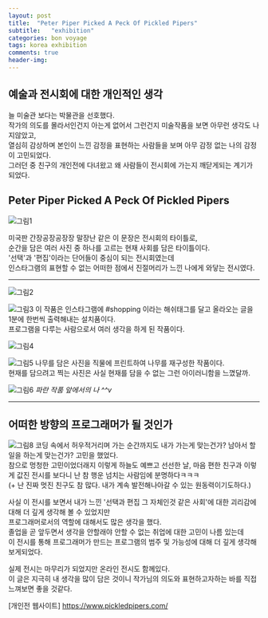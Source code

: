 ```yaml
---
layout: post
title:  "Peter Piper Picked A Peck Of Pickled Pipers"
subtitle:   "exhibition"
categories: bon voyage
tags: korea exhibition
comments: true
header-img: 
---
```



## 예술과 전시회에 대한 개인적인 생각
늘 미술관 보다는 박물관을 선호했다.  
작가의 의도를 몰라서인건지 아는게 없어서 그런건지 미술작품을 보면 아무런 생각도 나지않았고,  
열심히 감상하며 본인이 느낀 감정을 표현하는 사람들을 보며 아무 감정 없는 나의 감정이 고민되었다.  
그러던 중 친구의 개인전에 다녀왔고 왜 사람들이 전시회에 가는지 깨닫게되는 계기가 되었다.


## Peter Piper Picked A Peck Of Pickled Pipers

![그림1](https://ataraxiady.github.io/assets/img/bonvoyage/korea/2020-09-20-exhibition-1.jpg)

미국판 간장공장공장장 말장난 같은 이 문장은 전시회의 타이틀로,  
순간을 담은 여러 사진 중 하나를 고르는 현재 사회를 담은 타이틀이다.  
'선택'과 '편집'이라는 단어들이 중심이 되는 전시회였는데  
인스타그램의 표현할 수 없는 어떠한 점에서 진절머리가 느낀 나에게 와닿는 전시였다.  

---

![그림2](https://ataraxiady.github.io/assets/img/bonvoyage/korea/2020-09-20-exhibition-2.jpg)



![그림3](https://ataraxiady.github.io/assets/img/bonvoyage/korea/2020-09-20-exhibition-3.jpg)
이 작품은 인스타그램에 #shopping 이라는 해쉬태그를 달고 올라오는 글을  
1분에 한번씩 출력해내는 설치품이다.  
프로그램을 다루는 사람으로서 여러 생각을 하게 된 작품이다.  


![그림4](https://ataraxiady.github.io/assets/img/bonvoyage/korea/2020-09-20-exhibition-4.jpg)


![그림5](https://ataraxiady.github.io/assets/img/bonvoyage/korea/2020-09-20-exhibition-5.jpg)
나무를 담은 사진을 직물에 프린트하여 나무를 재구성한 작품이다.  
현재를 담으려고 찍는 사진은 사실 현재를 담을 수 없는 그런 아이러니함을 느꼈달까. 

![그림6](https://ataraxiady.github.io/assets/img/bonvoyage/korea/2020-09-20-exhibition-6.jpg)
_파란 작품 앞에서의 나 ^^v_ 

---

## 어떠한 방향의 프로그래머가 될 것인가

![그림8](https://ataraxiady.github.io/assets/img/bonvoyage/korea/2020-09-20-exhibition-8.jpg)
코딩 속에서 허우적거리며 가는 순간까지도 내가 가는게 맞는건가? 남아서 할일을 하는게 맞는건가? 고민을 했었다.  
참으로 멍청한 고민이었더래지
이렇게 하늘도 예쁘고 선선한 날, 마음 편한 친구과 이렇게 값진 전시를 보다니 난 참 행운 넘치는 사람임에 분명하다ㅋㅋㅋ  
(+ 난 진짜 멋진 친구도 참 많다. 내가 계속 발전해나아갈 수 있는 원동력이기도하다.)

사실 이 전시를 보면서 내가 느낀 '선택과 편집 그 자체인것 같은 사회'에 대한 괴리감에 대해 더 깊게 생각해 볼 수 있었지만  
프로그래머로서의 역할에 대해서도 많은 생각을 했다.  
졸업을 곧 앞두면서 생각을 안할래야 안할 수 없는 취업에 대한 고민이 나름 있는데  
이 전시를 통해 프로그래머가 만드는 프로그램의 범주 및 가능성에 대해 더 깊게 생각해보게되었다.  



실제 전시는 마무리가 되었지만 온라인 전시도 함께있다.  
이 글은 지극히 내 생각을 많이 담은 것이니 작가님의 의도와 표현하고자하는 바를 직접 느껴보면 좋을 것같다.  

[개인전 웹사이트] <https://www.pickledpipers.com/>
